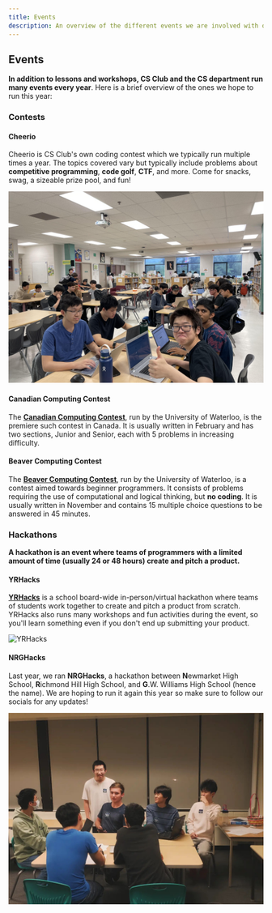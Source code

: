 ```yaml
---
title: Events
description: An overview of the different events we are involved with over the year.
---
```


## Events

**In addition to lessons and workshops, CS Club  and the CS department run many events every year**. Here is a brief overview of the ones we hope to run this year:

### Contests

#### Cheerio

Cheerio is CS Club's own coding contest which we typically run multiple times a year. The topics covered vary but typically include problems about
**competitive programming**, **code golf**, **CTF**, and more. Come for snacks, swag, a sizeable prize pool, and fun!

![Cheerio](src/lib/images/Cheerio.jpg)

#### Canadian Computing Contest

The **[Canadian Computing Contest](https://cemc.uwaterloo.ca/contests/ccc-cco.html)**, run by the University of Waterloo, is the premiere such contest in Canada. It is usually written in February and has two sections, Junior and Senior, each with 5 problems in increasing difficulty.

#### Beaver Computing Contest

The [**Beaver Computing Contest**](https://cemc.uwaterloo.ca/contests/bcc.html), run by the University of Waterloo, is a contest aimed towards beginner programmers. It consists of problems requiring the use of computational and logical thinking, but **no coding**. It is usually written in November and contains 15 multiple choice questions to be answered in 45 minutes.

### Hackathons

**A hackathon is an event where teams of programmers with a limited amount of time (usually 24 or 48 hours) create and pitch a product.**

#### YRHacks

**[YRHacks](https://yrhacks.ca/)** is a school board-wide in-person/virtual hackathon where teams of students work together to create and pitch a product from scratch.
YRHacks also runs many workshops and fun activities during the event, so you'll learn something even if you don't end up submitting your product.

![YRHacks](src/lib/images/YRHacks.png)

#### NRGHacks

Last year, we ran **NRGHacks**, a hackathon between **N**ewmarket High School, **R**ichmond Hill High School, and **G**.W. Williams High School (hence the name). We are hoping to run it again this year so make sure to follow our socials for any updates!

![NRGHacks](src/lib/images/NRGHacks.jpg)
